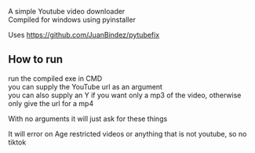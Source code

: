 A simple Youtube video downloader   
Compiled for windows using pyinstaller   

Uses https://github.com/JuanBindez/pytubefix

## How to run
run the compiled exe in CMD  
you can supply the YouTube url as an argument  
you can also supply an Y if you want only a mp3 of the video, otherwise only give the url for a mp4

With no arguments it will just ask for these things

It will error on Age restricted videos or anything that is not youtube, so no tiktok
